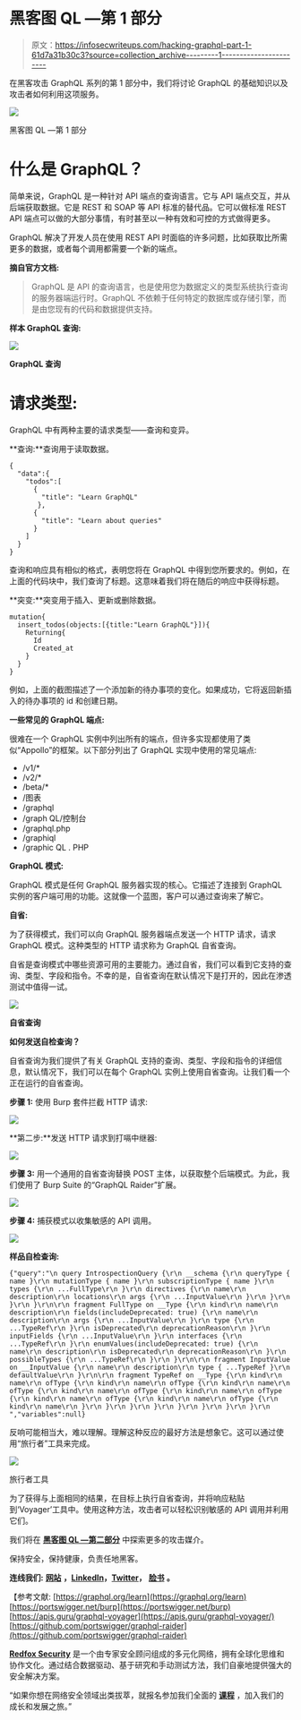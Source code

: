 # 黑客图 QL —第 1 部分

> 原文：<https://infosecwriteups.com/hacking-graphql-part-1-61d7a31b30c3?source=collection_archive---------1----------------------->

在黑客攻击 GraphQL 系列的第 1 部分中，我们将讨论 GraphQL 的基础知识以及攻击者如何利用这项服务。

![](img/5cdf41455b13e2dfe48206c815ff9726.png)

黑客图 QL —第 1 部分

# **什么是 GraphQL？**

简单来说，GraphQL 是一种针对 API 端点的查询语言。它与 API 端点交互，并从后端获取数据。它是 REST 和 SOAP 等 API 标准的替代品。它可以做标准 REST API 端点可以做的大部分事情，有时甚至以一种有效和可控的方式做得更多。

GraphQL 解决了开发人员在使用 REST API 时面临的许多问题，比如获取比所需更多的数据，或者每个调用都需要一个新的端点。

**摘自官方文档:**

> GraphQL 是 API 的查询语言，也是使用您为数据定义的类型系统执行查询的服务器端运行时。GraphQL 不依赖于任何特定的数据库或存储引擎，而是由您现有的代码和数据提供支持。

**样本 GraphQL 查询:**

![](img/2211deaf012a3d9443d537453c1b5952.png)

**GraphQL 查询**

# **请求类型:**

GraphQL 中有两种主要的请求类型——查询和变异。

**查询:**查询用于读取数据。

```
{
  "data":{
    "todos":[
      {
        "title": "Learn GraphQL"
       },
      {
        "title": "Learn about queries"
      }
    ]
  }
}
```

查询和响应具有相似的格式，表明您将在 GraphQL 中得到您所要求的。例如，在上面的代码块中，我们查询了标题。这意味着我们将在随后的响应中获得标题。

**突变:**突变用于插入、更新或删除数据。

```
mutation{
  insert_todos(objects:[{title:"Learn GraphQL"}]){
    Returning{
      Id
      Created_at
    }
  }
}
```

例如，上面的截图描述了一个添加新的待办事项的变化。如果成功，它将返回新插入的待办事项的 id 和创建日期。

**一些常见的 GraphQL 端点:**

很难在一个 GraphQL 实例中列出所有的端点，但许多实现都使用了类似“Appollo”的框架。以下部分列出了 GraphQL 实现中使用的常见端点:

*   /v1/*
*   /v2/*
*   /beta/*
*   /图表
*   /graphql
*   /graph QL/控制台
*   /graphql.php
*   /graphiql
*   /graphic QL . PHP

**GraphQL 模式:**

GraphQL 模式是任何 GraphQL 服务器实现的核心。它描述了连接到 GraphQL 实例的客户端可用的功能。这就像一个蓝图，客户可以通过查询来了解它。

**自省:**

为了获得模式，我们可以向 GraphQL 服务器端点发送一个 HTTP 请求，请求 GraphQL 模式。这种类型的 HTTP 请求称为 GraphQL 自省查询。

自省是查询模式中哪些资源可用的主要能力。通过自省，我们可以看到它支持的查询、类型、字段和指令。不幸的是，自省查询在默认情况下是打开的，因此在渗透测试中值得一试。

![](img/7c4076cb3c6df01c1ca8e2a1f26f2dec.png)

**自省查询**

**如何发送自检查询？**

自省查询为我们提供了有关 GraphQL 支持的查询、类型、字段和指令的详细信息，默认情况下，我们可以在每个 GraphQL 实例上使用自省查询。让我们看一个正在运行的自省查询。

**步骤 1:** 使用 Burp 套件拦截 HTTP 请求:

![](img/e5b32c669c4b38520393dc7d4890b319.png)

**第二步:**发送 HTTP 请求到打嗝中继器:

![](img/9d608880b6cc25c7a885eb539c7f867b.png)

**步骤 3:** 用一个通用的自省查询替换 POST 主体，以获取整个后端模式。为此，我们使用了 Burp Suite 的“GraphQL Raider”扩展。

![](img/e7c18df3b16508a2c88d331351ec29d2.png)

**步骤 4:** 捕获模式以收集敏感的 API 调用。

![](img/60080a069b53606a14f75233c00165f0.png)

**样品自检查询:**

```
{"query":"\n query IntrospectionQuery {\r\n __schema {\r\n queryType { name }\r\n mutationType { name }\r\n subscriptionType { name }\r\n types {\r\n ...FullType\r\n }\r\n directives {\r\n name\r\n description\r\n locations\r\n args {\r\n ...InputValue\r\n }\r\n }\r\n }\r\n }\r\n\r\n fragment FullType on __Type {\r\n kind\r\n name\r\n description\r\n fields(includeDeprecated: true) {\r\n name\r\n description\r\n args {\r\n ...InputValue\r\n }\r\n type {\r\n ...TypeRef\r\n }\r\n isDeprecated\r\n deprecationReason\r\n }\r\n inputFields {\r\n ...InputValue\r\n }\r\n interfaces {\r\n ...TypeRef\r\n }\r\n enumValues(includeDeprecated: true) {\r\n name\r\n description\r\n isDeprecated\r\n deprecationReason\r\n }\r\n possibleTypes {\r\n ...TypeRef\r\n }\r\n }\r\n\r\n fragment InputValue on __InputValue {\r\n name\r\n description\r\n type { ...TypeRef }\r\n defaultValue\r\n }\r\n\r\n fragment TypeRef on __Type {\r\n kind\r\n name\r\n ofType {\r\n kind\r\n name\r\n ofType {\r\n kind\r\n name\r\n ofType {\r\n kind\r\n name\r\n ofType {\r\n kind\r\n name\r\n ofType {\r\n kind\r\n name\r\n ofType {\r\n kind\r\n name\r\n ofType {\r\n kind\r\n name\r\n }\r\n }\r\n }\r\n }\r\n }\r\n }\r\n }\r\n }\r\n ","variables":null}
```

反响可能相当大，难以理解。理解这种反应的最好方法是想象它。这可以通过使用“旅行者”工具来完成。

![](img/6d082379ab3587a532fed194ffd3eb9e.png)

旅行者工具

为了获得与上面相同的结果，在目标上执行自省查询，并将响应粘贴到‘Voyager’工具中。使用这种方法，攻击者可以轻松识别敏感的 API 调用并利用它们。

我们将在 [**黑客图 QL —第二部分**](https://redfoxsec.com/blog/hacking-graphql-part-2/) 中探索更多的攻击媒介。

保持安全，保持健康，负责任地黑客。

**连线我们:** [**网站**](https://redfoxsec.com/) **，**[**LinkedIn**](https://www.linkedin.com/company/redfoxsec/)**，**[**Twitter**](https://twitter.com/redfoxsec)**，** [**脸书**](https://www.facebook.com/redfoxsec/) **。**

【参考文献:
[https://graphql.org/learn](https://graphql.org/learn)
[https://portswigger.net/burp](https://portswigger.net/burp)
[https://apis.guru/graphql-voyager](https://apis.guru/graphql-voyager/)
[https://github.com/portswigger/graphql-raider](https://github.com/portswigger/graphql-raider)

[**Redfox Security**](https://redfoxsec.com/) 是一个由专家安全顾问组成的多元化网络，拥有全球化思维和协作文化。通过结合数据驱动、基于研究和手动测试方法，我们自豪地提供强大的安全解决方案。

“如果你想在网络安全领域出类拔萃，就报名参加我们全面的 [**课程**](https://training.redfoxsec.com/) ，加入我们的成长和发展之旅。”